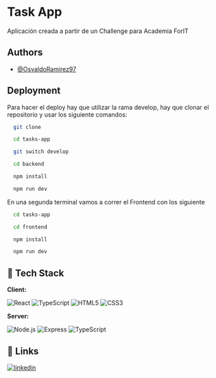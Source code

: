 
# Task App

Aplicación creada a partir de un Challenge para Academia ForIT

## Authors

- [@OsvaldoRamirez97](https://github.com/OsvaldoRamirez97/)


## Deployment

Para hacer el deploy hay que utilizar la rama develop, hay que clonar el repositorio y usar los siguiente comandos:

```bash
  git clone 
```

```bash
  cd tasks-app
```

```bash
  git switch develop
```

```bash
  cd backend
```

```bash
  npm install
```

```bash
  npm run dev
```

En una segunda terminal vamos  a correr el Frontend con los siguiente 

```bash
  cd tasks-app
```

```bash
  cd frontend
```

```bash
  npm install
```

```bash
  npm run dev
```

## 🚀 Tech Stack

**Client:**

![React](https://img.shields.io/badge/-React-61DAFB?logo=react&logoColor=white)
![TypeScript](https://img.shields.io/badge/-TypeScript-3178C6?logo=typescript&logoColor=white)
![HTML5](https://img.shields.io/badge/-HTML5-E34F26?logo=html5&logoColor=white)
![CSS3](https://img.shields.io/badge/-CSS3-1572B6?logo=css3&logoColor=white)

**Server:**

![Node.js](https://img.shields.io/badge/-Node.js-339933?logo=node.js&logoColor=white)
![Express](https://img.shields.io/badge/-Express-000000?logo=express&logoColor=white)
![TypeScript](https://img.shields.io/badge/-TypeScript-3178C6?logo=typescript&logoColor=white)
## 🔗 Links
[![linkedin](https://img.shields.io/badge/linkedin-0A66C2?style=for-the-badge&logo=linkedin&logoColor=white)](https://www.linkedin.com/in/osvaldo-g-ramirez/)

